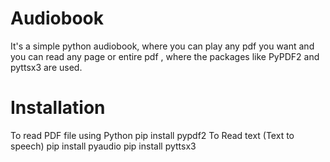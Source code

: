 # Audiobook
It's a simple python audiobook, where you can play any pdf you want and you can read any page or entire pdf , where the packages like PyPDF2 and pyttsx3  are used.
<h1> Installation</h1>
To read PDF file using Python pip install pypdf2 To Read text (Text to speech) pip install pyaudio pip install pyttsx3
